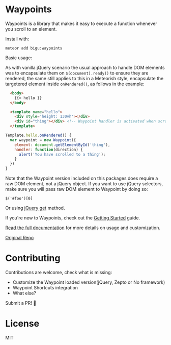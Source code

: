 # Waypoints

Waypoints is a library that makes it easy to execute a function whenever you scroll to an element. 

Install with:

``` 
meteor add bigu:waypoints 
```

Basic usage:

As with vanilla jQuery scenario the usual approach to handle DOM elements was
to encapsulate them on ```$(document).ready()``` to ensure they are rendered,
the same still applies to this in a Meteorish style, encapsulate the targetered
element inside ```onRendered()```, as follows in the example:

```html
  <body>
    {{> hello }}
  </body>

  <template name="hello">
    <div style='height: 130vh'></div>
    <div id="thing"></div> <!-- Waypoint handler is activated when scroll reaches this -->
  </template>
```

```js
Template.hello.onRendered() {
  var waypoint = new Waypoint({
    element: document.getElementById('thing'),
    handler: function(direction) {
      alert('You have scrolled to a thing');
    }
  })
}
```

Note that the Waypoint version included on this packages does require a raw DOM element, not a jQuery object. If you want to use jQuery selectors, make sure you will pass raw DOM element to Waypoint by doing so:

```
$('#foo')[0]
```
Or using [jQuery get](https://api.jquery.com/get/) method.

If you're new to Waypoints, check out the [Getting Started](http://imakewebthings.com/waypoints/guides/getting-started) guide.

[Read the full documentation](http://imakewebthings.com/waypoints/api/waypoint) for more details on usage and customization.

[Original Repo](https://github.com/imakewebthings/waypoints)

# Contributing

Contributions are welcome, check what is missing:
* Customize the Waypoint loaded version(jQuery, Zepto or No framework)
* Waypoint Shortcuts integration
* What else?

Submit a PR! :beers:

# License
MIT
